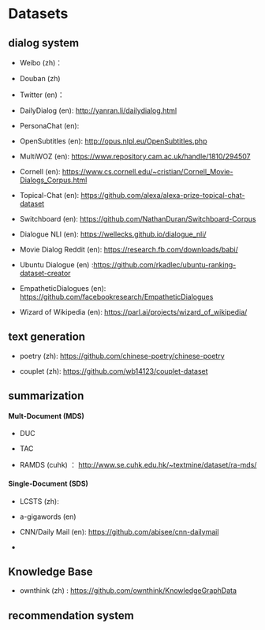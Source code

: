 # Datasets

## dialog system

- Weibo (zh)：

- Douban (zh)

- Twitter (en)：

- DailyDialog (en): http://yanran.li/dailydialog.html

- PersonaChat (en):

- OpenSubtitles (en): http://opus.nlpl.eu/OpenSubtitles.php

- MultiWOZ (en): https://www.repository.cam.ac.uk/handle/1810/294507

- Cornell (en): https://www.cs.cornell.edu/~cristian/Cornell_Movie-Dialogs_Corpus.html

- Topical-Chat (en): https://github.com/alexa/alexa-prize-topical-chat-dataset

- Switchboard (en): https://github.com/NathanDuran/Switchboard-Corpus

- Dialogue NLI (en): https://wellecks.github.io/dialogue_nli/

- Movie Dialog Reddit (en): https://research.fb.com/downloads/babi/

- Ubuntu Dialogue (en) :https://github.com/rkadlec/ubuntu-ranking-dataset-creator

- EmpatheticDialogues (en): https://github.com/facebookresearch/EmpatheticDialogues

- Wizard of Wikipedia (en): https://parl.ai/projects/wizard_of_wikipedia/


## text generation

- poetry (zh): https://github.com/chinese-poetry/chinese-poetry

- couplet (zh): https://github.com/wb14123/couplet-dataset

## summarization

#### Mult-Document (MDS)

- DUC

- TAC

- RAMDS (cuhk) ： http://www.se.cuhk.edu.hk/~textmine/dataset/ra-mds/

#### Single-Document (SDS)

- LCSTS (zh):

- a-gigawords (en)

- CNN/Daily Mail (en): https://github.com/abisee/cnn-dailymail

- 

## Knowledge Base

- ownthink (zh) : https://github.com/ownthink/KnowledgeGraphData

## recommendation system
